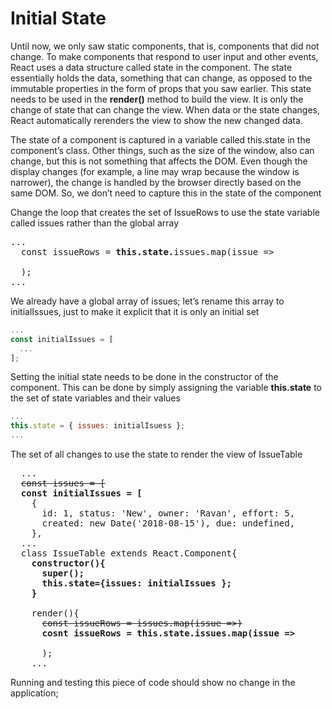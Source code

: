 # Initial State

Until now, we only saw static components, that is, components that did not change. To make components that respond to user input and other events, React uses a data structure called state in the component. The state essentially holds the data, something that can change, as opposed to the immutable properties in the form of props that you saw earlier. This state needs to be used in the <b>render()</b> method to build the view. It is only the change of state that can change the view. When data or the state changes, React automatically rerenders the view to show the new changed data.

The state of a component is captured in a variable called this.state in the component’s class. Other things, such as the size of the window, also can change, but this is not something that affects the DOM. Even though the display changes (for example, a line may wrap because the window is narrower), the change is handled by the browser directly based on the same DOM. So, we don’t need to capture this in the state of the component

Change the loop that creates the set of IssueRows to use the state variable called issues rather than the global array

<pre>
...
  const issueRows = <b>this.state.</b>issues.map(issue => 
    <IssueRow key={issue.id} issue={issue} />
  );
...
</pre>

We already have a global array of issues; let’s rename this array to initialIssues, just to make it explicit that it is only an initial set

```js
... 
const initialIssues = [
  ...
];
```

Setting the initial state needs to be done in the constructor of the component. This can be done by
simply assigning the variable <b>this.state</b> to the set of state variables and their values

```js
...
this.state = { issues: initialIsuess };
...
```

The set of all changes to use the state to render the view of IssueTable

<pre>
  ...
  <del>const issues = [</del>
  <b>const initialIssues = [</b>
    {
      id: 1, status: 'New', owner: 'Ravan', effort: 5,
      created: new Date('2018-08-15'), due: undefined,
    },
  ...
  class IssueTable extends React.Component{
    <b>constructor(){
      super();
      this.state={issues: initialIssues };
    }</b>

    render(){
      <del>const issueRows = issues.map(issue =>)</del>
      <b>cosnt issueRows = this.state.issues.map(issue => </b> 
        <IssueRow key={issue.id} issue={issue} />
      );
    ...
</pre>

Running and testing this piece of code should show no change in the application;
